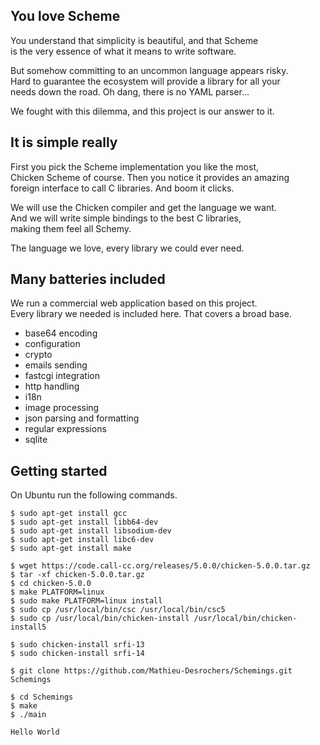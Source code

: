 You love Scheme
---------------
You understand that simplicity is beautiful, and that Scheme  
is the very essence of what it means to write software.  

But somehow committing to an uncommon language appears risky.  
Hard to guarantee the ecosystem will provide a library for all your  
needs down the road. Oh dang, there is no YAML parser...

We fought with this dilemma, and this project is our answer to it.

It is simple really
-------------------
First you pick the Scheme implementation you like the most,  
Chicken Scheme of course. Then you notice it provides an amazing  
foreign interface to call C libraries. And boom it clicks.

We will use the Chicken compiler and get the language we want.  
And we will write simple bindings to the best C libraries,  
making them feel all Schemy.

The language we love, every library we could ever need.

Many batteries included
-----------------------
We run a commercial web application based on this project.  
Every library we needed is included here. That covers a broad base.

- base64 encoding
- configuration
- crypto
- emails sending
- fastcgi integration
- http handling
- i18n
- image processing
- json parsing and formatting
- regular expressions
- sqlite

Getting started
---------------
On Ubuntu run the following commands.

    $ sudo apt-get install gcc
    $ sudo apt-get install libb64-dev
    $ sudo apt-get install libsodium-dev
    $ sudo apt-get install libc6-dev
    $ sudo apt-get install make

    $ wget https://code.call-cc.org/releases/5.0.0/chicken-5.0.0.tar.gz
    $ tar -xf chicken-5.0.0.tar.gz
    $ cd chicken-5.0.0
    $ make PLATFORM=linux
    $ sudo make PLATFORM=linux install
    $ sudo cp /usr/local/bin/csc /usr/local/bin/csc5
    $ sudo cp /usr/local/bin/chicken-install /usr/local/bin/chicken-install5

    $ sudo chicken-install srfi-13
    $ sudo chicken-install srfi-14

    $ git clone https://github.com/Mathieu-Desrochers/Schemings.git Schemings

    $ cd Schemings
    $ make
    $ ./main

    Hello World
